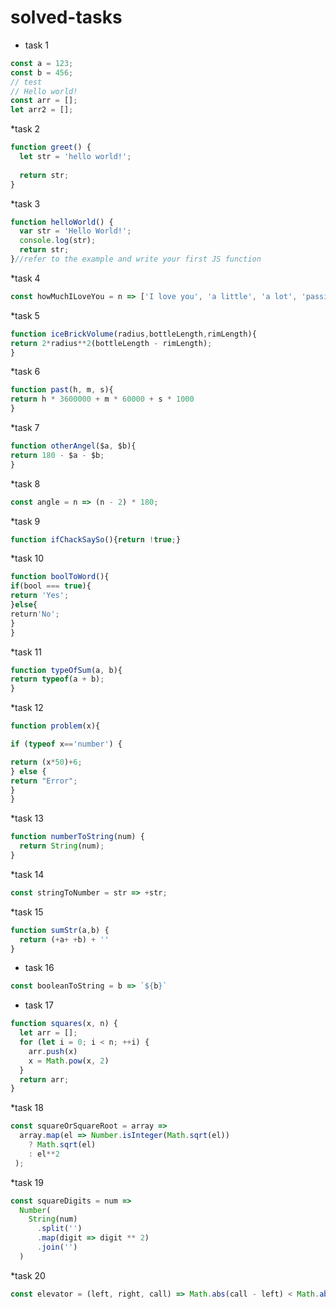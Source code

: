 # solved-tasks
* task 1
```javascript
const a = 123;
const b = 456;
// test
// Hello world!
const arr = [];
let arr2 = [];
```
*task 2
```javascript
function greet() {
  let str = 'hello world!';
  
  return str;
}
```
*task 3
```javascript
function helloWorld() {
  var str = 'Hello World!';
  console.log(str);
  return str;
}//refer to the example and write your first JS function
```
*task 4
```javascript
const howMuchILoveYou = n => ['I love you', 'a little', 'a lot', 'passionately', 'madly', 'not at all'];
```
*task 5
```javascript
function iceBrickVolume(radius,bottleLength,rimLength){
return 2*radius**2(bottleLength - rimLength);
}
```
*task 6
```javascript
function past(h, m, s){
return h * 3600000 + m * 60000 + s * 1000
}
```
*task 7
```javascript
function otherAngel($a, $b){
return 180 - $a - $b;
}
```
*task 8
```javascript
const angle = n => (n - 2) * 180; 
```
*task 9
```javascript
function ifChackSaySo(){return !true;}
```
*task 10
```javascript
function boolToWord(){
if(bool === true){
return 'Yes';
}else{
return'No';
}
}
```
*task 11
```javascript
function typeOfSum(a, b){
return typeof(a + b);
}
```
*task 12
 ```javascript
function problem(x){

if (typeof x=='number') {

return (x*50)+6;
} else {
return "Error";
}
}
```
*task 13
```javascript
function numberToString(num) {
  return String(num);
}
```
*task 14
```javascript
const stringToNumber = str => +str;
```
*task 15
```javascript
function sumStr(a,b) {
  return (+a+ +b) + ''
}
```
* task 16
```javascript
const booleanToString = b => `${b}`
```
* task 17
```javascript
function squares(x, n) {
  let arr = [];
  for (let i = 0; i < n; ++i) {
    arr.push(x)
    x = Math.pow(x, 2)
  }
  return arr;
}
```
*task 18
```javascript
const squareOrSquareRoot = array => 
  array.map(el => Number.isInteger(Math.sqrt(el))
    ? Math.sqrt(el)
    : el**2
 );   


```
*task 19
```javascript
const squareDigits = num =>
  Number(
    String(num)
      .split('')
      .map(digit => digit ** 2)
      .join('')
  )
```
*task 20
   ```javascript
const elevator = (left, right, call) => Math.abs(call - left) < Math.abs(call - right) ? 'left' : 'right'
```
